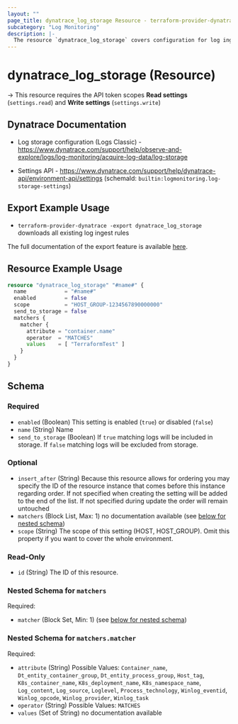 ```yaml
---
layout: ""
page_title: dynatrace_log_storage Resource - terraform-provider-dynatrace"
subcategory: "Log Monitoring"
description: |-
  The resource `dynatrace_log_storage` covers configuration for log ingest rules
---
```


# dynatrace_log_storage (Resource)

-> This resource requires the API token scopes **Read settings** (`settings.read`) and **Write settings** (`settings.write`)

## Dynatrace Documentation

- Log storage configuration (Logs Classic) - https://www.dynatrace.com/support/help/observe-and-explore/logs/log-monitoring/acquire-log-data/log-storage

- Settings API - https://www.dynatrace.com/support/help/dynatrace-api/environment-api/settings (schemaId: `builtin:logmonitoring.log-storage-settings`)

## Export Example Usage

- `terraform-provider-dynatrace -export dynatrace_log_storage` downloads all existing log ingest rules

The full documentation of the export feature is available [here](https://dt-url.net/h203qmc).

## Resource Example Usage

```terraform
resource "dynatrace_log_storage" "#name#" {
  name            = "#name#"
  enabled         = false
  scope           = "HOST_GROUP-1234567890000000"
  send_to_storage = false
  matchers {
    matcher {
      attribute = "container.name"
      operator  = "MATCHES"
      values    = [ "TerraformTest" ]
    }
  }
}
```

<!-- schema generated by tfplugindocs -->
## Schema

### Required

- `enabled` (Boolean) This setting is enabled (`true`) or disabled (`false`)
- `name` (String) Name
- `send_to_storage` (Boolean) If `true` matching logs will be included in storage. If `false` matching logs will be excluded from storage.

### Optional

- `insert_after` (String) Because this resource allows for ordering you may specify the ID of the resource instance that comes before this instance regarding order. If not specified when creating the setting will be added to the end of the list. If not specified during update the order will remain untouched
- `matchers` (Block List, Max: 1) no documentation available (see [below for nested schema](#nestedblock--matchers))
- `scope` (String) The scope of this setting (HOST, HOST_GROUP). Omit this property if you want to cover the whole environment.

### Read-Only

- `id` (String) The ID of this resource.

<a id="nestedblock--matchers"></a>
### Nested Schema for `matchers`

Required:

- `matcher` (Block Set, Min: 1) (see [below for nested schema](#nestedblock--matchers--matcher))

<a id="nestedblock--matchers--matcher"></a>
### Nested Schema for `matchers.matcher`

Required:

- `attribute` (String) Possible Values: `Container_name`, `Dt_entity_container_group`, `Dt_entity_process_group`, `Host_tag`, `K8s_container_name`, `K8s_deployment_name`, `K8s_namespace_name`, `Log_content`, `Log_source`, `Loglevel`, `Process_technology`, `Winlog_eventid`, `Winlog_opcode`, `Winlog_provider`, `Winlog_task`
- `operator` (String) Possible Values: `MATCHES`
- `values` (Set of String) no documentation available
 